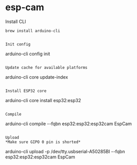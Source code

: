 # esp-cam

Install CLI
```
brew install arduino-cli


Init config
```
arduino-cli config init
```

Update cache for available platforms
```
arduino-cli core update-index
```

Install ESP32 core
```
arduino-cli core install esp32:esp32
```

Compile
```
arduino-cli compile --fqbn esp32:esp32:esp32cam EspCam
```

Upload
*Make sure GIPO 0 pin is shorted*
```
arduino-cli upload -p /dev/tty.usbserial-A50285BI --fqbn esp32:esp32:esp32cam EspCam
```

